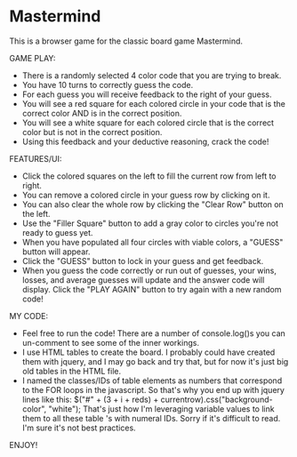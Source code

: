 # Mastermind

This is a browser game for the classic board game Mastermind.

GAME PLAY: 
- There is a randomly selected 4 color code that you are trying to break.
- You have 10 turns to correctly guess the code.
- For each guess you will receive feedback to the right of your guess.
- You will see a red square for each colored circle in your code that is the correct color AND is in the correct position.
- You will see a white square for each colored circle that is the correct color but is not in the correct position.
- Using this feedback and your deductive reasoning, crack the code!

FEATURES/UI:
- Click the colored squares on the left to fill the current row from left to right.
- You can remove a colored circle in your guess row by clicking on it.
- You can also clear the whole row by clicking the "Clear Row" button on the left.
- Use the "Filler Square" button to add a gray color to circles you're not ready to guess yet.
- When you have populated all four circles with viable colors, a "GUESS" button will appear.
- Click the "GUESS" button to lock in your guess and get feedback.
- When you guess the code correctly or run out of guesses, your wins, losses, and average guesses will update
    and the answer code will display. Click the "PLAY AGAIN" button to try again with a new random code!

MY CODE:
- Feel free to run the code! There are a number of console.log()s you can un-comment to see some of the inner workings.
- I use HTML tables to create the board. I probably could have created them with jquery, and I may go back and try that,
    but for now it's just big old tables in the HTML file.
- I named the classes/IDs of table elements as numbers that correspond to the FOR loops in the javascript.
    So that's why you end up with jquery lines like this: $("#" + (3 + i + reds) + currentrow).css("background-color", "white");
    That's just how I'm leveraging variable values to link them to all these table <td>'s with numeral IDs.
    Sorry if it's difficult to read. I'm sure it's not best practices.

ENJOY!